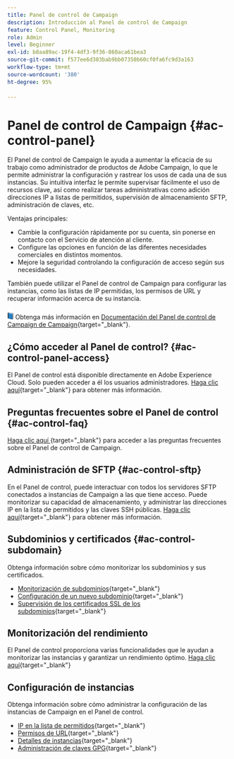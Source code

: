 ```yaml
---
title: Panel de control de Campaign
description: Introducción al Panel de control de Campaign
feature: Control Panel, Monitoring
role: Admin
level: Beginner
exl-id: b8aa89ac-19f4-4df3-9f36-860aca61bea3
source-git-commit: f577ee6d303bab9bb07350b60cf0fa6fc9d3a163
workflow-type: tm+mt
source-wordcount: '380'
ht-degree: 95%

---
```


# Panel de control de Campaign {#ac-control-panel}

El Panel de control de Campaign le ayuda a aumentar la eficacia de su trabajo como administrador de productos de Adobe Campaign, lo que le permite administrar la configuración y rastrear los usos de cada una de sus instancias. Su intuitiva interfaz le permite supervisar fácilmente el uso de recursos clave, así como realizar tareas administrativas como adición direcciones IP a listas de permitidos, supervisión de almacenamiento SFTP, administración de claves, etc.

Ventajas principales:

* Cambie la configuración rápidamente por su cuenta, sin ponerse en contacto con el Servicio de atención al cliente.
* Configure las opciones en función de las diferentes necesidades comerciales en distintos momentos.
* Mejore la seguridad controlando la configuración de acceso según sus necesidades.

También puede utilizar el Panel de control de Campaign para configurar las instancias, como las listas de IP permitidas, los permisos de URL y recuperar información acerca de su instancia.

![](../assets/do-not-localize/book.png) Obtenga más información en [Documentación del Panel de control de Campaign de Campaign](https://experienceleague.adobe.com/docs/control-panel/using/control-panel-home.html?lang=es){target="_blank"}.

## ¿Cómo acceder al Panel de control? {#ac-control-panel-access}

El Panel de control está disponible directamente en Adobe Experience Cloud. Solo pueden acceder a él los usuarios administradores. [Haga clic aquí](https://experienceleague.adobe.com/docs/control-panel/using/discover-control-panel/accessing-control-panel.html?lang=es){target="_blank"} para obtener más información.

## Preguntas frecuentes sobre el Panel de control {#ac-control-faq}

[Haga clic aquí ](https://experienceleague.adobe.com/docs/control-panel/using/faq.html#control-panel){target="_blank"} para acceder a las preguntas frecuentes sobre el Panel de control de Campaign.

## Administración de SFTP {#ac-control-sftp}

En el Panel de control, puede interactuar con todos los servidores SFTP conectados a instancias de Campaign a las que tiene acceso. Puede monitorizar su capacidad de almacenamiento, y administrar las direcciones IP en la lista de permitidos y las claves SSH públicas. [Haga clic aquí](https://experienceleague.adobe.com/docs/control-panel/using/sftp-management/about-sftp-management.html?lang=es#sftp-management){target="_blank"} para obtener más información.

## Subdominios y certificados {#ac-control-subdomain}

Obtenga información sobre cómo monitorizar los subdominios y sus certificados.

* [Monitorización de subdominios](https://experienceleague.adobe.com/docs/control-panel/using/subdomains-and-certificates/monitoring-subdomains.html?lang=es){target="_blank"}
* [ Configuración de un nuevo subdominio](https://experienceleague.adobe.com/docs/control-panel/using/subdomains-and-certificates/setting-up-new-subdomain.html?lang=es){target="_blank"}
* [Supervisión de los certificados SSL de los subdominios](https://experienceleague.adobe.com/docs/control-panel/using/subdomains-and-certificates/monitoring-ssl-certificates.html?lang=es){target="_blank"}

## Monitorización del rendimiento

El Panel de control proporciona varias funcionalidades que le ayudan a monitorizar las instancias y garantizar un rendimiento óptimo. [Haga clic aquí](https://experienceleague.adobe.com/docs/control-panel/using/performance-monitoring/about-performance-monitoring.html?lang=es){target="_blank"}


## Configuración de instancias

Obtenga información sobre cómo administrar la configuración de las instancias de Campaign en el Panel de control.
* [IP en la lista de permitidos](https://experienceleague.adobe.com/docs/control-panel/using/instances-settings/ip-allow-listing-instance-access.html?lang=es){target="_blank"}
* [Permisos de URL](https://experienceleague.adobe.com/docs/control-panel/using/instances-settings/url-permissions.html?lang=es){target="_blank"}
* [Detalles de instancias](https://experienceleague.adobe.com/docs/control-panel/using/instances-settings/instance-details.html?lang=es){target="_blank"}
* [Administración de claves GPG](https://experienceleague.adobe.com/docs/control-panel/using/instances-settings/gpg-keys-management.html?lang=es){target="_blank"}
